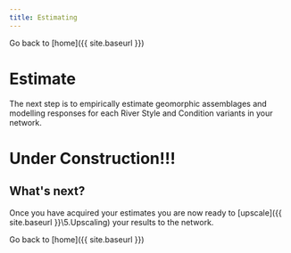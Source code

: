 ```yaml
---
title: Estimating
---
```


Go back to [home]({{ site.baseurl }})

# Estimate

The next step is to empirically estimate geomorphic assemblages and modelling responses for each River Style and Condition variants in your network.

# Under Construction!!!


## What's next?
Once you have acquired your estimates you are now ready to [upscale]({{ site.baseurl }}\5.Upscaling) your results to the  network. 

Go back to [home]({{ site.baseurl }})





